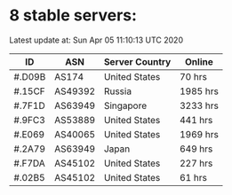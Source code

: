 # 8 stable servers:

Latest update at: Sun Apr 05 11:10:13 UTC 2020

| ID | ASN | Server Country | Online |
| -- | --- | -------------- | ------ |
| #.D09B | AS174 | United States | 70 hrs |
| #.15CF | AS49392 | Russia | 1985 hrs |
| #.7F1D | AS63949 | Singapore | 3233 hrs |
| #.9FC3 | AS53889 | United States | 441 hrs |
| #.E069 | AS40065 | United States | 1969 hrs |
| #.2A79 | AS63949 | Japan | 649 hrs |
| #.F7DA | AS45102 | United States | 227 hrs |
| #.02B5 | AS45102 | United States | 61 hrs |

